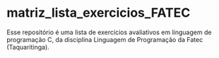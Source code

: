 # matriz_lista_exercicios_FATEC
Esse repositório é uma lista de exercícios avaliativos em linguagem de programação C, da disciplina Linguagem de Programação da Fatec (Taquaritinga).
